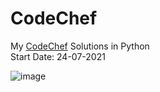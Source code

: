 # CodeChef
My <a href="https://www.codechef.com/users/yashitanamdeo">CodeChef</a> Solutions in Python
<br>
Start Date: 24-07-2021

![image](https://user-images.githubusercontent.com/49322948/159158550-263bc175-f148-406a-b807-3c321437b46c.png)
